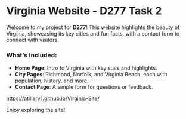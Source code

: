 # Virginia Website - D277 Task 2

Welcome to my project for **D277**! This website highlights the beauty of Virginia, showcasing its key cities and fun facts, with a contact form to connect with visitors.

### What's Included:
- **Home Page**: Intro to Virginia with key stats and highlights.
- **City Pages**: Richmond, Norfolk, and Virginia Beach, each with population, history, and more.
- **Contact Page**: A simple form for questions or feedback.

https://atillery1.github.io/Virginia-Site/

Enjoy exploring the site!

